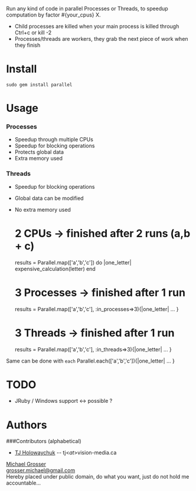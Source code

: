 Run any kind of code in parallel Processes or Threads, to speedup computation by factor #{your_cpus} X.

 - Child processes are killed when your main process is killed through Ctrl+c or kill -2
 - Processes/threads are workers, they grab the next piece of work when they finish

Install
=======
    sudo gem install parallel

Usage
=====
### Processes
 - Speedup through multiple CPUs
 - Speedup for blocking operations
 - Protects global data
 - Extra memory used

### Threads
 - Speedup for blocking operations
 - Global data can be modified
 - No extra memory used

    # 2 CPUs -> finished after 2 runs (a,b + c)
    results = Parallel.map(['a','b','c']) do |one_letter|
      expensive_calculation(letter)
    end

    # 3 Processes -> finished after 1 run
    results = Parallel.map(['a','b','c'], :in_processes=>3){|one_letter| ... }

    # 3 Threads -> finished after 1 run
    results = Parallel.map(['a','b','c'], :in_threads=>3){|one_letter| ... }

Same can be done with `each`
    Parallel.each(['a','b','c']){|one_letter| ... }

TODO
====
 - JRuby / Windows support <-> possible ?

Authors
=======

###Contributors (alphabetical)
 - [TJ Holowaychuk](http://vision-media.ca/) -- tj<$at$>vision-media.ca

[Michael Grosser](http://pragmatig.wordpress.com)  
grosser.michael@gmail.com  
Hereby placed under public domain, do what you want, just do not hold me accountable...